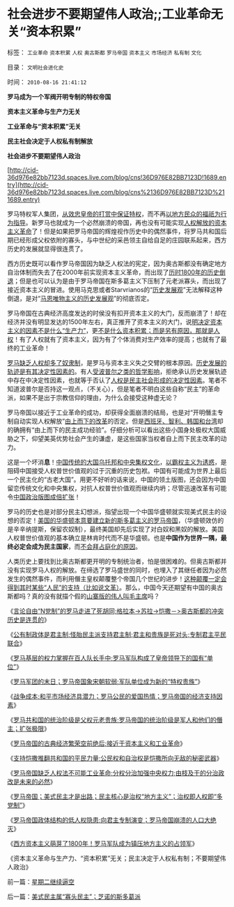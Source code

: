 # 社会进步不要期望伟人政治;;工业革命无关“资本积累”

标签： `工业革命` `资本积累` `人权` `奥古斯都` `罗马帝国` `资本主义` `市场经济` `私有制` `文化` 

目录： `文明社会进化史`

时间： `2010-08-16 21:41:12`

**罗马成为一个军阀开明专制的特权帝国**

**资本主义革命与生产力无关**

**工业革命与“资本积累”无关**

**民主社会决定于人权私有制解放**

**社会进步不要期望伟人政治**

[http://cid-36d976e82bb7123d.spaces.live.com/blog/cns!36D976E82BB7123D!1689.entry](http://cid-36d976e82bb7123d.spaces.live.com/blog/cns%2136D976E82BB7123D%211689.entry)

罗马特权军人集团，[从效忠皇帝的打赏中保证特权](../../../2010/8/10/昂山素季和萨拉丁的胸怀.md)，而不再[以地方民众的福祇为行为指导](../../../2009/9/1/为什么地方财政社会保障排外是理所当然的.md)。新罗马也就成为一个必然崩溃的帝国，再也没有可能实现[人权解放的资本主义革命](../../../2009/9/5/私有制是全人类老百姓奋斗五千年的革命成果.md)了！但是如果把罗马帝国的辉煌视作历史中的偶然事件，将罗马共和国后期已经形成父权依附的寡头，与中世纪的采邑领主自给自足的庄园联系起来，西方历史的发展就显得很连贯了。

西方历史既可以看作罗马帝国因为缺乏人权法的宪定，因为奥古斯都没有确定地方自治体制而失去了在2000年前实现资本主义革命，而出现了[历时1800年的历史倒退](../../../2010/5/6/基督教推迟了欧美人权解放私有制达一千年！.md)；但是也可以认为是由于罗马帝国在斯多葛主义下压制了元老派寡头，而出现了接近资本主义的冒进。使用马克思或者Starvrianos的“[历史发展观](../../../2009/4/27/从母系氏族观点看社会发展史缺乏科学根据.md)”无法解释这种倒退，是对“[马恩唯物主义的历史发展观](../../../2010/6/6/“历史唯物主义”道德史观讨论集.md)”的彻底否定。

罗马帝国在古典经济高度发达的时侯没有扣开资本主义的大门，反而崩溃了！却在经济并没有明显发达的1500年左右，真正推开了资本主义的大门，说[明决定资本主义的因素不是什么“生产力”](../../../2010/4/30/“生产力”无关紧要，“交换力”是文明的进步.md)，更[不是什么资本积累；而是另有原因，那就是人权](../../../2009/11/23/生产力，工业革命和资本积累.md)！有了人权就有了资本主义，因为有了个体消费对生产效率的提高；也就有了最终的工业革命！

[罗马缺乏人权却多了奴隶制](../../../2010/5/7/罗马社会只少了人权仅多了奴隶.md)，是罗马与资本主义失之交臂的根本原因。[历史发展的轨迹是有其决定性因素的](../../../2010/3/16/历史趋势是不存在偶然性.md)。有人[受波普尔之类的哲学影响](../../../2010/6/21/实证科学是唯一依赖批判，不需要文过饰非的世界观.md)，拒绝承认历史发展轨迹中存在中决定性因素，也就等于否认了[人权是民主社会形成的决定性因素](../../../2010/6/10/“人权学”是经济学与法学的共同根基.md)。笔者不知道波普尔是否持这一观点，（不关心），但是笔者不明白这些自称“民主”的革命派，如果不是出于宗教信仰的理由，为什么会接受这种虚无论？

罗马帝国以接近于工业革命的成功，却获得全面崩溃的结局，也是对“开明僭主专制自动实现人权解放”[由上而下的改革](../../../2009/9/10/最优化上而下的开明路线图.md)的否定。但是[西班牙、智利、韩国和台湾](http://blog.sina.com.cn/s/blog_5563a64d0100bhej.html)却的确拥有“由上而下的民主成功经验”。仔细分析可以看出这些小国身处极权大国威胁之下，仰望美英优势社会产生的谦虚，是这些国家当权者自上而下民主改革的动力。

这是一个坏消**息**！[中国传统的大国乌托邦和中央集权文化](../../../2009/9/28/中国怀旧复古的乌托邦传统文化.md)，[以霸权主义为诱惑](../../../2009/9/29/为什么中国永远不会称霸.md)，是阻碍中国接受人权普世价值观的过于沉重的历史包袱。中国有可能成为世界上最后一个民主化的“古老大国”。用更不好听的话来说，中国的领土版图，还会因为中国留恋传统文化和中央集权，对抗人权普世价值观而继续内坍；尽管迅速改革有可能令[中国政治版图成倍扩张](http://hi.baidu.com/darthchn/blog/item/12548d9a8657bcb8c9eaf4b8.html)！

罗马的历史也是对部分民主幻想派，指望出现一个中国华盛顿就实现美式民主的设想的否定！[美国的华盛顿本意要建立新的斯多葛主义的罗马帝国](../../../2010/5/10/华盛顿不必要品德高尚.md)，（华盛顿效仿的是辛辛纳提斯，保留农奴制），最终美国却先后实现了对白奴和黑奴的解放。美国人权普世价值观的基本确立是林肯时代而不是华盛顿。也是**中国作为世界一隅，最终必定会成为民主国家**，而[不会拜占庭化的原因](../../../2010/5/7/宗教教义是现实政治经济利益的哲学掩盖.md)。

人类历史上要找到比奥古斯都更开明的专制统治者，怕是很困难的。但奥古斯都并没有实现罗马人权的解放。在缔选了罗马盛世的同时，也埋入了其继任者因为必然发生的偶然事件，而利用僭主皇权颠覆整个帝国几个世纪的进步！[这种颠覆一定会得到其时某些“人民”的支持（比如说文革）](../../../2010/5/20/人民领袖人民爱，人民领袖爱人民.md)。那么，中国今天还期望有中国的奥古斯都吗？真的没有就描个假的[山寨版的伟人叫毛主席](http://hi.baidu.com/darthchn/blog/item/1258a6310e58f390a9018e8c.html)吗？

《[言论自由“N党制”的罗马走进了死胡同;格拉本->苏拉->恺撒－>奥古斯都的冲突历史是连贯的](../../../2010/8/12/“N党制”的罗马走进了死胡同.md)》

《[公有制政体是君主制;怪胎民主派支持君主制;君主和贵族是死对头;专制君主平民联合](../../../2010/8/12/公有制的合理稳定的政体是君主制;君主和贵族是死对头.md)》

《[罗马基层的权力掌握在百人队长手中;罗马军队构成了皇帝领导下的国有“单位”](../../../2010/8/12/罗马帝国百人队长的百人队.md)》

《[罗马军团的末日；罗马帝国象宋朝软弱;军队单位成为新的“特权贵族”](../../../2010/8/13/罗马军团的末日；罗马帝国象宋朝一样软弱.md)》

《[战争成本;和平市场经济具潜力；罗马公民的爱国热情；罗马帝国的经济支持因素](../../../2010/8/13/罗马公民为既得利益更爱和平更爱国.md)》

《[罗马共和国的统治阶级是父权元老贵族;罗马帝国的统治阶级是军人和他们的僭主；扩张极限](../../../2010/8/13/罗马共和国和罗马帝国的统治阶级.md)》

《[罗马帝国的古典经济繁荣空前绝后;接近于资本主义和工业革命](../../../2010/8/13/罗马帝国真正接近资本主义.md)》

《[支持恺撒推翻共和国的平民力量;公民权和自治权是恺撒所向无敌的秘密武器](../../../2010/8/13/恺撒所向无敌的秘密武器.md)》

《[罗马帝国缺乏人权法不可能工业革命;分权分治加强中央权力;由枝及干的分治政改是未来的必然](../../../2010/8/13/罗马帝国缺人权法永远不可能实现工业革命.md)》

《[罗马帝国；美式民主才是出路；民主核心是治权“地方主义”；治权即人权即“多党制”](../../../2010/8/15/罗马帝国：“地方主义”不是魔鬼；“多党制”未必民主.md)》

《[罗马帝国政体结构的低人权隐患;向君主专制演变；罗马帝国崩溃的人口大绝灭](../../../2010/8/15/罗马帝国低人权隐患终致人口大绝灭.md)》

《[西方资本主义萌芽了1800年！罗马军队成为镇压地方主义的占领军](../../../2010/8/15/西方资本主义萌芽了1800年！罗马“祖国占领军”.md)》

《资本主义革命与生产力、“资本积累”无关；民主决定于人权私有制；不要期望伟人政治》



前一篇：[星期二继续逼空](../../../2010/8/16/星期二继续逼空.md)

后一篇：[美式民主属“寡头民主”；芝诺的斯多葛派](../../../2010/8/16/美式民主属“寡头民主”；芝诺的斯多葛派.md)